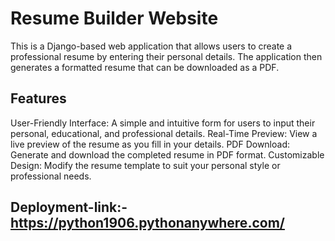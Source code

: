 # Resume Builder Website
This is a Django-based web application that allows users to create a professional resume by entering their personal details. The application then generates a formatted resume that can be downloaded as a PDF.

## Features
User-Friendly Interface: A simple and intuitive form for users to input their personal, educational, and professional details.
Real-Time Preview: View a live preview of the resume as you fill in your details.
PDF Download: Generate and download the completed resume in PDF format.
Customizable Design: Modify the resume template to suit your personal style or professional needs.

## Deployment-link:- https://python1906.pythonanywhere.com/
